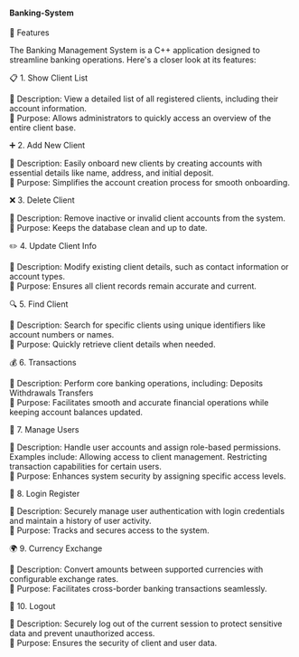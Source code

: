 #### Banking-System

🎉 Features

The Banking Management System is a C++ application designed to streamline banking operations. Here's a closer look at its features:

📋 1. Show Client List

🔹 Description: View a detailed list of all registered clients, including their account information.
<br>🔹 Purpose: Allows administrators to quickly access an overview of the entire client base.

➕ 2. Add New Client

🔹 Description: Easily onboard new clients by creating accounts with essential details like name, address, and initial deposit.
<br>🔹 Purpose: Simplifies the account creation process for smooth onboarding.

❌ 3. Delete Client

🔹 Description: Remove inactive or invalid client accounts from the system.
<br>🔹 Purpose: Keeps the database clean and up to date.

✏️ 4. Update Client Info

🔹 Description: Modify existing client details, such as contact information or account types.
<br>🔹 Purpose: Ensures all client records remain accurate and current.

🔍 5. Find Client

🔹 Description: Search for specific clients using unique identifiers like account numbers or names.
<br>🔹 Purpose: Quickly retrieve client details when needed.

💰 6. Transactions

🔹 Description: Perform core banking operations, including:
       Deposits
      Withdrawals
      Transfers
<br>🔹 Purpose: Facilitates smooth and accurate financial operations while keeping account balances updated.

👥 7. Manage Users

🔹 Description: Handle user accounts and assign role-based permissions. Examples include:
Allowing access to client management.
Restricting transaction capabilities for certain users.
<br>🔹 Purpose: Enhances system security by assigning specific access levels.

🔐 8. Login Register

🔹 Description: Securely manage user authentication with login credentials and maintain a history of user activity.
<br>🔹 Purpose: Tracks and secures access to the system.

🌍 9. Currency Exchange

🔹 Description: Convert amounts between supported currencies with configurable exchange rates.
<br>🔹 Purpose: Facilitates cross-border banking transactions seamlessly.

🚪 10. Logout

🔹 Description: Securely log out of the current session to protect sensitive data and prevent unauthorized access.
<br>🔹 Purpose: Ensures the security of client and user data.
